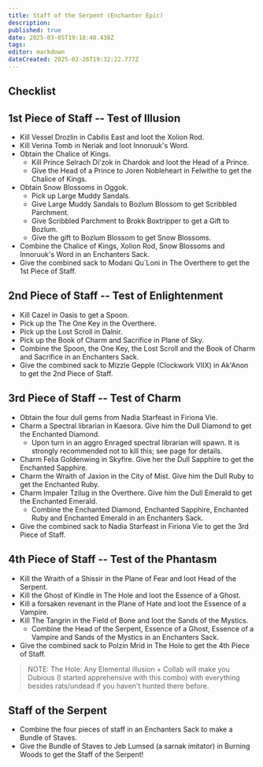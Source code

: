 ```yaml
---
title: Staff of the Serpent (Enchanter Epic)
description: 
published: true
date: 2025-03-05T19:18:40.438Z
tags: 
editor: markdown
dateCreated: 2025-02-26T19:32:22.777Z
---
```


<h2>Checklist</h2>

<h2>1st Piece of Staff -- Test of Illusion</h2>
<ul>
  <li>Kill Vessel Drozlin in Cabilis East and loot the Xolion Rod.</li>
  <li>Kill Verina Tomb in Neriak and loot Innoruuk's Word.</li>
  <li>Obtain the Chalice of Kings.
    <ul>
      <li>Kill Prince Selrach Di'zok in Chardok and loot the Head of a Prince.</li>
      <li>Give the Head of a Prince to Joren Nobleheart in Felwithe to get the Chalice of Kings.</li>
    </ul>
  </li>
  <li>Obtain Snow Blossoms in Oggok.
    <ul>
      <li>Pick up Large Muddy Sandals.</li>
      <li>Give Large Muddy Sandals to Bozlum Blossom to get Scribbled Parchment.</li>
      <li>Give Scribbled Parchment to Brokk Boxtripper to get a Gift to Bozlum.</li>
      <li>Give the gift to Bozlum Blossom to get Snow Blossoms.</li>
    </ul>
  </li>
  <li>Combine the Chalice of Kings, Xolion Rod, Snow Blossoms and Innoruuk's Word in an Enchanters Sack.</li>
  <li>Give the combined sack to Modani Qu`Loni in The Overthere to get the 1st Piece of Staff.</li>
</ul>

<h2>2nd Piece of Staff -- Test of Enlightenment</h2>
<ul>
  <li>Kill Cazel in Oasis to get a Spoon.</li>
  <li>Pick up the The One Key in the Overthere.</li>
  <li>Pick up the Lost Scroll in Dalnir.</li>
  <li>Pick up the Book of Charm and Sacrifice in Plane of Sky.</li>
  <li>Combine the Spoon, the One Key, the Lost Scroll and the Book of Charm and Sacrifice in an Enchanters Sack.</li>
  <li>Give the combined sack to Mizzle Gepple (Clockwork VIIX) in Ak'Anon to get the 2nd Piece of Staff.</li>
</ul>

<h2>3rd Piece of Staff -- Test of Charm</h2>
<ul>
  <li>Obtain the four dull gems from Nadia Starfeast in Firiona Vie.</li>
  <li>Charm a Spectral librarian in Kaesora. Give him the Dull Diamond to get the Enchanted Diamond.
    <ul>
      <li>Upon turn in an aggro Enraged spectral librarian will spawn. It is strongly recommended not to kill this; see page for details.</li>
    </ul>
  </li>
  <li>Charm Felia Goldenwing in Skyfire. Give her the Dull Sapphire to get the Enchanted Sapphire.</li>
  <li>Charm the Wraith of Jaxion in the City of Mist. Give him the Dull Ruby to get the Enchanted Ruby.</li>
  <li>Charm Impaler Tzilug in the Overthere. Give him the Dull Emerald to get the Enchanted Emerald.
    <ul>
      <li>Combine the Enchanted Diamond, Enchanted Sapphire, Enchanted Ruby and Enchanted Emerald in an Enchanters Sack.</li>
    </ul>
  </li>
  <li>Give the combined sack to Nadia Starfeast in Firiona Vie to get the 3rd Piece of Staff.</li>
</ul>

<h2>4th Piece of Staff -- Test of the Phantasm</h2>
<ul>
  <li>Kill the Wraith of a Shissir in the Plane of Fear and loot Head of the Serpent.</li>
  <li>Kill the Ghost of Kindle in The Hole and loot the Essence of a Ghost.</li>
  <li>Kill a forsaken revenant in the Plane of Hate and loot the Essence of a Vampire.</li>
  <li>Kill The Tangrin in the Field of Bone and loot the Sands of the Mystics.
    <ul>
      <li>Combine the Head of the Serpent, Essence of a Ghost, Essence of a Vampire and Sands of the Mystics in an Enchanters Sack.</li>
    </ul>
  </li>
  <li>Give the combined sack to Polzin Mrid in The Hole to get the 4th Piece of Staff.</li>
</ul>

<blockquote>
  <p>NOTE: The Hole: Any Elemental illusion + Collab will make you Dubious (I started apprehensive with this combo) with everything besides rats/undead if you haven't hunted there before.</p>
</blockquote>

<h2>Staff of the Serpent</h2>
<ul>
  <li>Combine the four pieces of staff in an Enchanters Sack to make a Bundle of Staves.</li>
  <li>Give the Bundle of Staves to Jeb Lumsed (a sarnak imitator) in Burning Woods to get the Staff of the Serpent!</li>
</ul>
